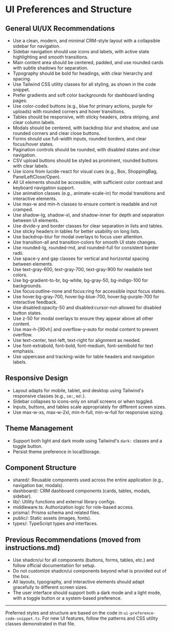 # UI Preferences and Structure

## General UI/UX Recommendations
- Use a clean, modern, and minimal CRM-style layout with a collapsible sidebar for navigation.
- Sidebar navigation should use icons and labels, with active state highlighting and smooth transitions.
- Main content area should be centered, padded, and use rounded cards with subtle shadows for separation.
- Typography should be bold for headings, with clear hierarchy and spacing.
- Use Tailwind CSS utility classes for all styling, as shown in the code snippet.
- Prefer gradients and soft color backgrounds for dashboard landing pages.
- Use color-coded buttons (e.g., blue for primary actions, purple for uploads) with rounded corners and hover transitions.
- Tables should be responsive, with sticky headers, zebra striping, and clear column labels.
- Modals should be centered, with backdrop blur and shadow, and use rounded corners and clear close buttons.
- Forms should use full-width inputs, rounded borders, and clear focus/hover states.
- Pagination controls should be rounded, with disabled states and clear navigation.
- CSV upload buttons should be styled as prominent, rounded buttons with clear labels.
- Use icons from lucide-react for visual cues (e.g., Box, ShoppingBag, PanelLeftClose/Open).
- All UI elements should be accessible, with sufficient color contrast and keyboard navigation support.
- Use animation classes (e.g., animate-scale-in) for modal transitions and interactive elements.
- Use max-w and min-h classes to ensure content is readable and not cramped.
- Use shadow-lg, shadow-xl, and shadow-inner for depth and separation between UI elements.
- Use divide-y and border classes for clear separation in lists and tables.
- Use sticky headers in tables for better usability on long lists.
- Use backdrop-blur for modal overlays to focus user attention.
- Use transition-all and transition-colors for smooth UI state changes.
- Use rounded-lg, rounded-md, and rounded-full for consistent border radii.
- Use space-y and gap classes for vertical and horizontal spacing between elements.
- Use text-gray-600, text-gray-700, text-gray-900 for readable text colors.
- Use bg-gradient-to-br, bg-white, bg-gray-50, bg-indigo-100 for backgrounds.
- Use focus:outline-none and focus:ring for accessible input focus states.
- Use hover:bg-gray-700, hover:bg-blue-700, hover:bg-purple-700 for interactive feedback.
- Use disabled:opacity-50 and disabled:cursor-not-allowed for disabled button states.
- Use z-50 for modal overlays to ensure they appear above all other content.
- Use max-h-[90vh] and overflow-y-auto for modal content to prevent overflow.
- Use text-center, text-left, text-right for alignment as needed.
- Use font-extrabold, font-bold, font-medium, font-semibold for text emphasis.
- Use uppercase and tracking-wide for table headers and navigation labels.

## Responsive Design
- Layout adapts for mobile, tablet, and desktop using Tailwind's responsive classes (e.g., `sm:`, `md:`).
- Sidebar collapses to icons-only on small screens or when toggled.
- Inputs, buttons, and tables scale appropriately for different screen sizes.
- Use max-w-xs, max-w-2xl, min-h-full, min-w-full for responsive sizing.

## Theme Management
- Support both light and dark mode using Tailwind's `dark:` classes and a toggle button.
- Persist theme preference in localStorage.

## Component Structure
- shared/: Reusable components used across the entire application (e.g., navigation bar, modals).
- dashboard/: CRM dashboard components (cards, tables, modals, sidebar).
- lib/: Utility functions and external library configs.
- middleware.ts: Authorization logic for role-based access.
- prisma/: Prisma schema and related files.
- public/: Static assets (images, fonts).
- types/: TypeScript types and interfaces.

## Previous Recommendations (moved from instructions.md)
- Use shadcn/ui for all components (buttons, forms, tables, etc.) and follow official documentation for setup.
- Do not customize shadcn/ui components beyond what is provided out of the box.
- All layouts, typography, and interactive elements should adapt gracefully to different screen sizes.
- The user interface should support both a dark mode and a light mode, with a toggle button or a system-based preference.

---
Preferred styles and structure are based on the code in `ui-preference-code-snippet.ts`. For new UI features, follow the patterns and CSS utility classes demonstrated in that file.
